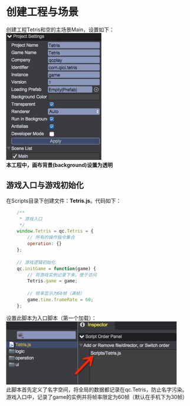 # 创建工程与场景
创建工程Tetris和空的主场景Main，设置如下：  
![Project Settings](../images/setting.png)  
__本工程中，画布背景(background)设置为透明__

## 游戏入口与游戏初始化
在Scripts目录下创建文件：__Tetris.js__。代码如下：  
````javascript
	/**
	 * 游戏入口
	 */
	window.Tetris = qc.Tetris = {
		// 所有的操作指令集合
		operation: {}
	};

	// 游戏逻辑初始化
	qc.initGame = function(game) {
		// 将游戏实例记录下来，便于访问
	    Tetris.game = game;

	    // 帧率显示为60帧（满帧）
	    game.time.frameRate = 60;
	};
````
设置此脚本为入口脚本（第一个加载）：  
![Entry](../images/entry.png)  
此脚本首先定义了名字空间，将全局的数据都记录在qc.Tetris，防止名字污染。  
游戏入口中，记录了game的实例并将帧率限定为60帧（默认在手机下为30帧）